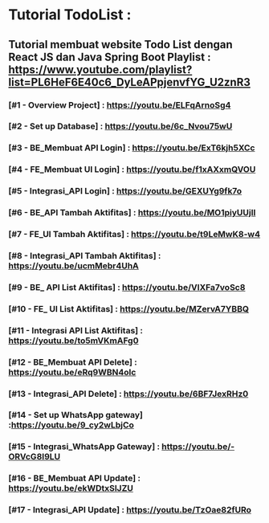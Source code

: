 # Tutorial TodoList :

## Tutorial membuat website Todo List dengan React JS dan Java Spring Boot Playlist : https://www.youtube.com/playlist?list=PL6HeF6E40c6_DyLeAPpjenvfYG_U2znR3

### [#1 - Overview Project] : https://youtu.be/ELFqArnoSg4
### [#2 - Set up Database] : https://youtu.be/6c_Nvou75wU
### [#3 - BE_Membuat API Login] : https://youtu.be/ExT6kjh5XCc
### [#4 - FE_Membuat UI Login] : https://youtu.be/f1xAXxmQVOU
### [#5 - Integrasi_API Login] : https://youtu.be/GEXUYg9fk7o
### [#6 - BE_API Tambah Aktifitas] : https://youtu.be/MO1piyUUjlI
### [#7 - FE_UI Tambah Aktifitas] : https://youtu.be/t9LeMwK8-w4
### [#8 - Integrasi_API Tambah Aktifitas] : https://youtu.be/ucmMebr4UhA
### [#9 - BE_ API List Aktifitas] : https://youtu.be/VIXFa7voSc8
### [#10 - FE_ UI List Aktifitas] : https://youtu.be/MZervA7YBBQ
### [#11 - Integrasi API List Aktifitas] : https://youtu.be/to5mVKmAFg0
### [#12 - BE_Membuat API Delete] : https://youtu.be/eRq9WBN4olc
### [#13 - Integrasi_API Delete] : https://youtu.be/6BF7JexRHz0
### [#14 - Set up WhatsApp gateway] :https://youtu.be/9_cy2wLbjCo
### [#15 - Integrasi_WhatsApp Gateway] : https://youtu.be/-ORVcG8I9LU
### [#16 - BE_Membuat API Update] : https://youtu.be/ekWDtxSlJZU
### [#17 - Integrasi_API Update] : https://youtu.be/TzOae82fURo
